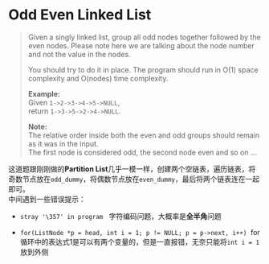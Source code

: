 # Odd Even Linked List
> Given a singly linked list, group all odd nodes together followed by the even nodes. Please note here we are talking about the node number and not the value in the nodes.  
> 
> You should try to do it in place. The program should run in O(1) space complexity and O(nodes) time complexity.
>
> **Example:**  
> Given `1->2->3->4->5->NULL`,  
> return `1->3->5->2->4->NULL`.
>
> **Note:**  
> The relative order inside both the even and odd groups should remain as it was in the input.   
> The first node is considered odd, the second node even and so on ...

这道题跟刚刚做的**Partition List**几乎一模一样，创建两个空链表，遍历链表，将奇数节点放在`odd_dummy`，将偶数节点放在`even_dummy`，最后将两个链表连在一起即可。  
中间遇到一些错误提示：  

- `stray '\357' in program` &nbsp;&nbsp;字符编码问题，大概率是**全半角**问题

- `for(ListNode *p = head, int i = 1; p != NULL; p = p->next, i++)`&nbsp;&nbsp;for循环中的表达式1是可以有两个变量的，但是一直报错，无奈只能将`int i = 1`放到外侧

 
